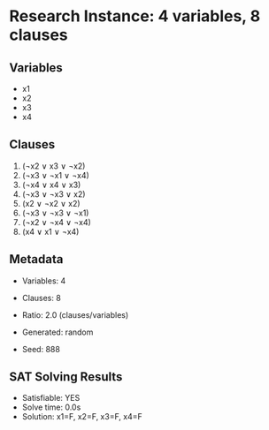 # Research Instance: 4 variables, 8 clauses

## Variables
- x1
- x2
- x3
- x4

## Clauses
1. (¬x2 ∨ x3 ∨ ¬x2)
2. (¬x3 ∨ ¬x1 ∨ ¬x4)
3. (¬x4 ∨ x4 ∨ x3)
4. (¬x3 ∨ ¬x3 ∨ x2)
5. (x2 ∨ ¬x2 ∨ x2)
6. (¬x3 ∨ ¬x3 ∨ ¬x1)
7. (¬x2 ∨ ¬x4 ∨ ¬x4)
8. (x4 ∨ x1 ∨ ¬x4)

## Metadata
- Variables: 4
- Clauses: 8
- Ratio: 2.0 (clauses/variables)
- Generated: random

- Seed: 888

## SAT Solving Results
- Satisfiable: YES
- Solve time: 0.0s
- Solution: x1=F, x2=F, x3=F, x4=F